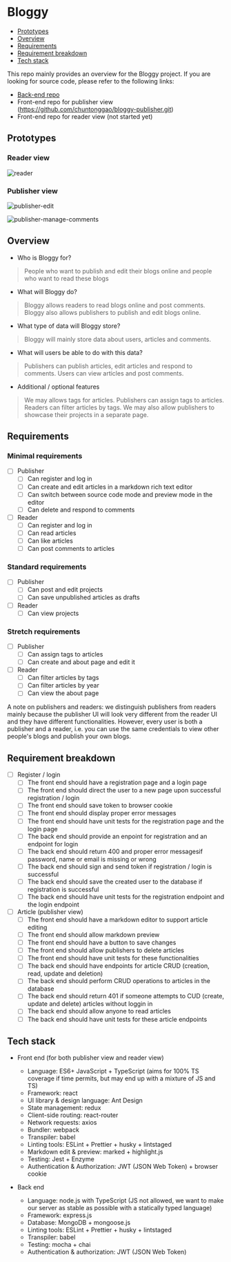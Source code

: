 # Bloggy

- [Prototypes](https://github.com/chuntonggao/bloggy#prototypes)
- [Overview](https://github.com/chuntonggao/bloggy#overview)
- [Requirements](https://github.com/chuntonggao/bloggy#requirements)
- [Requirement breakdown](https://github.com/chuntonggao/bloggy#requirement-breakdown)
- [Tech stack](https://github.com/chuntonggao/bloggy#tech-stack)

This repo mainly provides an overview for the Bloggy project. If you are looking for source code, please refer to the following links:

- [Back-end repo](https://github.com/chuntonggao/bloggy-server.git) 
- Front-end repo for publisher view (https://github.com/chuntonggao/bloggy-publisher.git)
- Front-end repo for reader view (not started yet)

## Prototypes

### Reader view

![reader](./prototypes/reader.jpg)

### Publisher view

![publisher-edit](./prototypes/publisher-edit.jpg)

![publisher-manage-comments](./prototypes/publisher-manage-comments.jpg)

## Overview

- Who is Bloggy for?

> People who want to publish and edit their blogs online and people who want to read these blogs

- What will Bloggy do?

> Bloggy allows readers to read blogs online and post comments. Bloggy also allows publishers to publish and edit blogs online.

- What type of data will Bloggy store?

> Bloggy will mainly store data about users, articles and comments.

- What will users be able to do with this data?

> Publishers can publish articles, edit articles and respond to comments. Users can view articles and post comments.

- Additional / optional features

> We may allows tags for articles. Publishers can assign tags to articles. Readers can filter articles by tags. We may also allow publishers to showcase their projects in a separate page.

## Requirements

### Minimal requirements

- [ ] Publisher
	- [ ] Can register and log in 	
	- [ ] Can create and edit articles in a markdown rich text editor
	- [ ] Can switch between source code mode and preview mode in the editor
	- [ ] Can delete and respond to comments 

- [ ] Reader
	- [ ] Can register and log in
	- [ ] Can read articles
	- [ ] Can like articles
	- [ ] Can post comments to articles

### Standard requirements

- [ ] Publisher
	- [ ] Can post and edit projects
	- [ ] Can save unpublished articles as drafts

- [ ] Reader
	- [ ] Can view projects

###  Stretch requirements

- [ ] Publisher
	- [ ] Can assign tags to articles
	- [ ] Can create and about page and edit it

- [ ]  Reader
	- [ ] Can filter articles by tags
	- [ ] Can filter articles by year  
	- [ ] Can view the about page

A note on publishers and readers: we distinguish publishers from readers mainly because the publisher UI will look very different from the reader UI and they have different functionalities. However, every user is both a publisher and a reader, i.e. you can use the same credentials to view other people's blogs and publish your own blogs.

## Requirement breakdown

- [ ] Register / login
	- [ ] The front end should have a registration page and a login page
	- [ ] The front end should direct the user to a new page upon successful registration / login
	- [ ] The front end should save token to browser cookie
	- [ ] The front end should display proper error messages
	- [ ] The front end should have unit tests for the registration page and the login page
	- [ ] The back end should provide an enpoint for registration and an endpoint for login
	- [ ] The back end should return 400 and proper error messagesif password, name or email is missing or wrong
	- [ ] The back end should sign and send token if registration / login is successful
	- [ ] The back end should save the created user to the database if registration is successful
	- [ ] The back end should have unit tests for the registration endpoint and the login endpoint

- [ ] Article (publisher view)
	- [ ] The front end should have a markdown editor to support article editing
	- [ ] The front end should allow markdown preview
	- [ ] The front end should have a button to save changes
	- [ ] The front end should allow publishers to delete articles
	- [ ] The front end should have unit tests for these functionalities
	- [ ] The back end should have endpoints for article CRUD (creation, read, update and deletion)
	- [ ]  The back end should perform CRUD operations to articles in the database
	- [ ]  The back end should return 401 if someone attempts to CUD (create, update and delete) articles without loggin in
	- [ ]  The back end should allow anyone to read articles
	- [ ]  The back end should have unit tests for these article endpoints 

## Tech stack

- Front end (for both publisher view and reader view)
	- Language: ES6+ JavaScript + TypeScript (aims for 100% TS coverage if time permits, but may end up with a mixture of JS and TS)
	- Framework: react
	- UI library & design language: Ant Design
	- State management: redux
  - Client-side routing: react-router
  - Network requests: axios
  - Bundler: webpack
  - Transpiler: babel
  - Linting tools: ESLint + Prettier + husky + lintstaged
  - Markdown edit & preview: marked + highlight.js
  - Testing: Jest + Enzyme
  - Authentication & Authorization:  JWT (JSON Web Token) + browser cookie

- Back end
	- Language: node.js with TypeScript (JS not allowed, we want to make our server as stable as possible with a statically typed language)
	- Framework: express.js
	- Database: MongoDB + mongoose.js
	- Linting tools: ESLint + Prettier + husky + lintstaged
	- Transpiler: babel
	- Testing: mocha + chai
	- Authentication & authorization: JWT (JSON Web Token)
